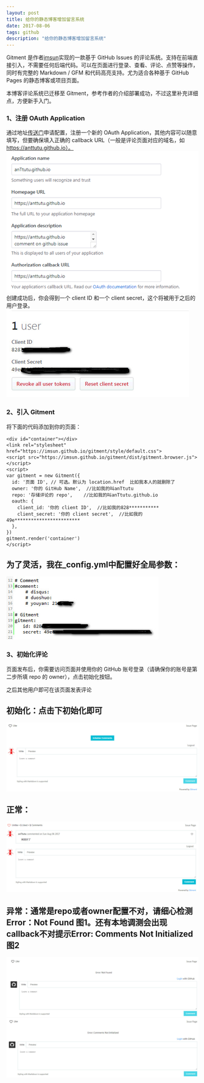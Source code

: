 ```yaml
---
layout: post
title: 给你的静态博客增加留言系统
date: 2017-08-06
tags: github 
description: "给你的静态博客增加留言系统"
---
```


Gitment 是作者<a href="https://imsun.net/posts/gitment-introduction/">imsun</a>实现的一款基于 GitHub Issues 的评论系统。支持在前端直接引入，不需要任何后端代码。可以在页面进行登录、查看、评论、点赞等操作，同时有完整的 Markdown / GFM 和代码高亮支持。尤为适合各种基于 GitHub Pages 的静态博客或项目页面。

本博客评论系统已迁移至 Gitment，参考作者的介绍部署成功，不过这里补充详细点，方便新手入门。

### 1、注册 OAuth Application

通过地址<a href="https://github.com/settings/applications/new">传送门</a>申请配置，注册一个新的 OAuth Application，其他内容可以随意填写，但要确保填入正确的 callback URL（一般是评论页面对应的域名，如 https://anttutu.github.io）。
![](/images/posts/gitment/OAuth.jpg)
创建成功后，你会得到一个 client ID 和一个 client secret，这个将被用于之后的用户登录。
![](/images/posts/gitment/id.jpg)

### 2、引入 Gitment

将下面的代码添加到你的页面：
```
<div id="container"></div>
<link rel="stylesheet" href="https://imsun.github.io/gitment/style/default.css">
<script src="https://imsun.github.io/gitment/dist/gitment.browser.js"></script>
<script>
var gitment = new Gitment({
  id: '页面 ID', // 可选。默认为 location.href  比如我本人的就删除了
  owner: '你的 GitHub Name',  //比如我的叫anTtutu
  repo: '存储评论的 repo',    //比如我的叫anTtutu.github.io
  oauth: {
    client_id: '你的 client ID',  //比如我的828***********
    client_secret: '你的 client secret',  //比如我的49e************************
  },
})
gitment.render('container')
</script>
```

## 为了灵活，我在_config.yml中配置好全局参数：
![](/images/posts/gitment/config.jpg)

### 3、初始化评论

页面发布后，你需要访问页面并使用你的 GitHub 账号登录（请确保你的账号是第二步所填 repo 的 owner），点击初始化按钮。

之后其他用户即可在该页面发表评论

## 初始化：点击下初始化即可
![](/images/posts/gitment/init.jpg)

## 正常：
![](/images/posts/gitment/comment.jpg)

## 异常：通常是repo或者owner配置不对，请细心检测Error：Not Found  图1。还有本地调测会出现callback不对提示Error: Comments Not Initialized 图2
![](/images/posts/gitment/Error1.jpg) ![](/images/posts/gitment/Error3.jpg) 
